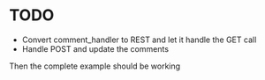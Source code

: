 # TODO

* Convert comment_handler to REST and let it handle the GET call
* Handle POST and update the comments

Then the complete example should be working 
